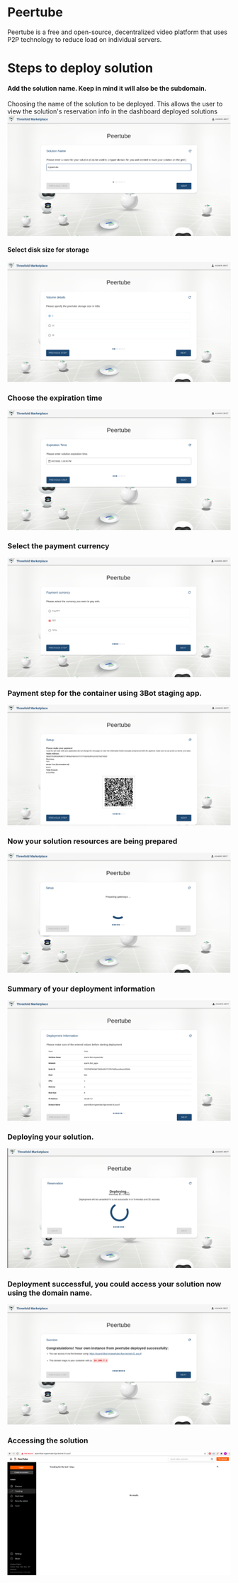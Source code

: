 # Peertube
Peertube is a free and open-source, decentralized video platform that uses P2P technology to reduce load on individual servers.

# Steps to deploy solution

#### Add the solution name. Keep in mind it will also be the subdomain.
Choosing the name of the solution to be deployed. This allows the user to view the solution's reservation info in the dashboard deployed solutions
![](img/peertube_1.png)

#### Select disk size for storage
![](img/peertube_2.png)

### Choose the expiration time
![](img/peertube_3.png)

### Select the payment currency
![](img/peertube_4.png)

### Payment step for the container using 3Bot staging app.
![](img/peertube_5.png)

### Now your solution resources are being prepared
![](img/peertube_6.png)

### Summary of your deployment information
![](img/peertube_7.png)

### Deploying your solution.
![](img/peertube_8.png)

### Deployment successful, you could access your solution now using the domain name.
![](img/peertube_9.png)

### Accessing the solution
![](img/peertube_10.png)
